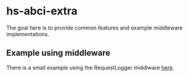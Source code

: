 # hs-abci-extra

The goal here is to provide common features and example middleware implementations.

## Example using middleware

There is a small example using the RequestLogger middlware [here](https://github.com/f-o-a-m/hs-abci/tree/master/hs-abci-example).
